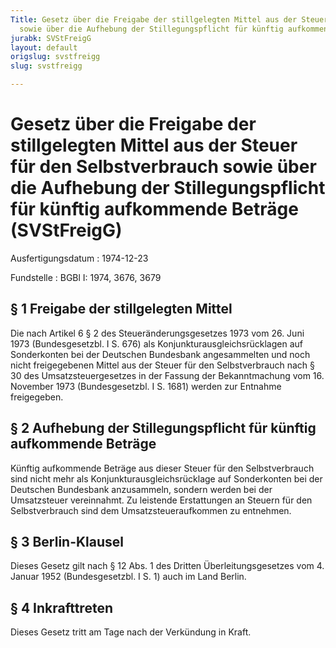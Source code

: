 ```yaml
---
Title: Gesetz über die Freigabe der stillgelegten Mittel aus der Steuer für den Selbstverbrauch
  sowie über die Aufhebung der Stillegungspflicht für künftig aufkommende Beträge
jurabk: SVStFreigG
layout: default
origslug: svstfreigg
slug: svstfreigg

---
```


# Gesetz über die Freigabe der stillgelegten Mittel aus der Steuer für den Selbstverbrauch sowie über die Aufhebung der Stillegungspflicht für künftig aufkommende Beträge (SVStFreigG)

Ausfertigungsdatum
:   1974-12-23

Fundstelle
:   BGBl I: 1974, 3676, 3679

## § 1 Freigabe der stillgelegten Mittel

Die nach Artikel 6 § 2 des Steueränderungsgesetzes 1973 vom 26. Juni
1973 (Bundesgesetzbl. I S. 676) als Konjunkturausgleichsrücklagen auf
Sonderkonten bei der Deutschen Bundesbank angesammelten und noch nicht
freigegebenen Mittel aus der Steuer für den Selbstverbrauch nach § 30
des Umsatzsteuergesetzes in der Fassung der Bekanntmachung vom 16.
November 1973 (Bundesgesetzbl. I S. 1681) werden zur Entnahme
freigegeben.

## § 2 Aufhebung der Stillegungspflicht für künftig aufkommende Beträge

Künftig aufkommende Beträge aus dieser Steuer für den Selbstverbrauch
sind nicht mehr als Konjunkturausgleichsrücklage auf Sonderkonten bei
der Deutschen Bundesbank anzusammeln, sondern werden bei der
Umsatzsteuer vereinnahmt. Zu leistende Erstattungen an Steuern für den
Selbstverbrauch sind dem Umsatzsteueraufkommen zu entnehmen.

## § 3 Berlin-Klausel

Dieses Gesetz gilt nach § 12 Abs. 1 des Dritten Überleitungsgesetzes
vom 4. Januar 1952 (Bundesgesetzbl. I S. 1) auch im Land Berlin.

## § 4 Inkrafttreten

Dieses Gesetz tritt am Tage nach der Verkündung in Kraft.

